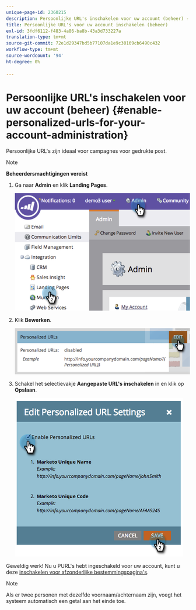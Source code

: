 ```yaml
---
unique-page-id: 2360215
description: Persoonlijke URL's inschakelen voor uw account (beheer) - Marketo Docs - Productdocumentatie
title: Persoonlijke URL's voor uw account inschakelen (beheer)
exl-id: 3fdf6112-f483-4a86-ba8b-43a3d733227a
translation-type: tm+mt
source-git-commit: 72e1d29347bd5b77107da1e9c30169cb6490c432
workflow-type: tm+mt
source-wordcount: '94'
ht-degree: 0%

---
```


# Persoonlijke URL&#39;s inschakelen voor uw account (beheer) {#enable-personalized-urls-for-your-account-administration}

Persoonlijke URL&#39;s zijn ideaal voor campagnes voor gedrukte post.

>[!NOTE]
>
>**Beheerdersmachtigingen vereist**

1. Ga naar **Admin** en klik **Landing Pages**.

   ![](assets/image2014-9-24-11-3a38-3a51.png)

1. Klik **Bewerken**.

   ![](assets/image2014-9-24-11-3a39-3a6.png)

1. Schakel het selectievakje **Aangepaste URL&#39;s inschakelen** in en klik op **Opslaan**.

   ![](assets/image2014-9-24-11-3a39-3a41.png)

Geweldig werk! Nu u PURL&#39;s hebt ingeschakeld voor uw account, kunt u deze [inschakelen voor afzonderlijke bestemmingspagina&#39;s](/help/marketo/product-docs/demand-generation/landing-pages/personalizing-landing-pages/enable-personalized-urls-for-a-landing-page.md).

>[!NOTE]
>
>Als er twee personen met dezelfde voornaam/achternaam zijn, voegt het systeem automatisch een getal aan het einde toe.
